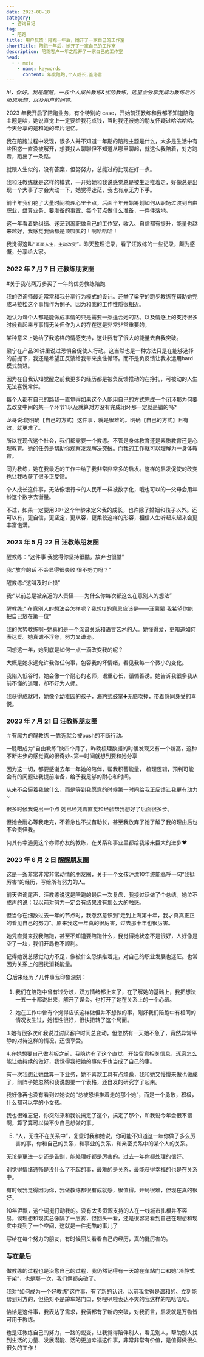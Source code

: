 ```yaml
---
date: 2023-08-18
category:
  - 咨询日记
tag:
  - 陪跑
title: 用户反馈：陪跑一年后，她开了一家自己的工作室
shortTitle: 陪跑一年后，她开了一家自己的工作室
description: 陪跑客户一年之后开了一家自己的工作室
head:
  - - meta
    - name: keywords
      content: 年度陪跑,个人成长,盖洛普
---
```


*hi，你好。我是醒醒，一枚个人成长教练&优势教练，这里会分享我成为教练后的所思所想，以及用户的问答。*

2023 年我开启了陪跑业务，有个特别的 case，开始前汪教练和我都不知道陪跑主题是啥，她说直觉上一定要给我花点钱，当时我还被她的朋友怀疑过哈哈哈哈。今天分享的是和她的碎片记忆。

我在陪跑过程中发现，很多人并不知道一年期的陪跑主题是什么，大多是生活中有些困惑一直没被解开，想要找人聊聊但不知道从哪里聊起，就这么我陪着，对方跑着，跑出了一条路。

就跟人生似的，没有答案，但努努力，总能过的比现在好一点。

我和汪教练就是这样的模式，一开始她和我说感觉总是被生活推着走，好像总是出现一个大事了才会大动一下，她觉得迷茫，我也有点无力下手。

前半年我们花了大量时间梳理心里卡点，后面半年开始筹划如何从职场过渡到自由职业，盘算业务、要准备的事宜、每个节点做什么准备，一件件落地。

这一年看着她纠结、迷茫到离职做自己的工作室，收入、自信都有提升，能量也越来越好，我感觉我俩都是顶呱呱的！啊哈哈哈！

我觉得这叫`“直面人生，主动改变”。`昨天整理记录，看了汪教练的一些记录，颇为感慨，分享给大家。

### 2022 年 7 月 7 日 汪教练朋友圈

#关于我花两万多买了一年的优势教练陪跑

我的咨询师最近常常和我分享行为模式的设计。还举了梁宁的跑步教练在帮助她完成马拉松这个事情作为例子。因为和我的工作性质很相近。

她认为每个人都是能做成事情的只是需要一条适合她的路。以及情感上的支持很多时候看起来与事情无关但作为人的存在这是非常非常重要的。

某种意义上她给了我这样的情感支持，这让我有了很大的能量去自我突破。

梁宁在产品30讲里说过恐惧会促使人行动。这当然也是一种方法只是在能够选择的前提下，我还是希望正反馈给我带来良性循环。而不是负反馈让我永远用hard模式前进。

因为在自我认知觉醒之前我更多的经历都是被负反馈推动的在挣扎，可被动的人生无法喜悦常伴。

每个人都有自己的路我一直觉得如果这个人能用自己的方式完成一个闭环那为何要去改变中间的某一个环节?以及就算对方没有完成闭环那一定就是错的吗?

龙哥说:能明确【自己的方式】这件事，就是很难的。明确【自己的方式】且有效，就更难了。

所以在现代这个社会，我们都需要一个教练。不管是身体教育还是素质教育还是心理教育。她的任务是帮助你观察发现解决突破。而我的工作就可以理解为一身体教育。

同为教练，她在我最近的工作中给了我非常非常多的启发。这样的启发促使的改变也让我收获了很多正反馈。

个人成长这件事，无法像银行卡的人民币一样被数字化，哦也可以的一父母会用年龄这个数字去衡量。

不过，如果一定要用30+这个年龄来定义我的成长，也许除了婚姻和孩子以外。还可以有，更自信，更坚定，更从容，更柔软这样的形容，相信人生听起来起来会更丰富饱满。

### 2023 年 5 月 22 日 汪教练朋友圈

醒教练：“这件事 我觉得你坚持很酷，放弃也很酷”

我:“放弃的话 不会显得很失败 很不努力吗？”

醒教练:“这叫及时止损”

我:“以前总是被亲近的人责怪——为什么你每次都这么在意别人的想法”

醒教练:“ 在意别人的想法会怎样呢？我想ta的意思应该是——汪蒙蒙 我希望你能把自己放在第一位”

我的优势教练啊~她真的是一个深谙关系和语言艺术的人。她懂得爱，更知道如何表达爱。她真诚不浮夸，努力又谦逊。

回想这一年，她到底是如何一点一滴改变我的呢？ 

大概是她永远允许我做任何事，包容我的坏情绪，看见我每一个微小的变化。

我陷入低谷时，她会像一个耐心的老师，语重心长，循循善诱。她告诉我很多我从前不懂的道理，却不好为人师。

我获得成就时，她像个幼稚园的孩子，海豹式鼓掌➕无脑吹捧，带着感同身受的喜悦。

### 2023 年 7 月 21 日 汪教练朋友圈

＃有魔力的醒教练 一靠近就会被push的不断行动。

一眨眼成为“自由教练”快四个月了。昨晚梳理数据的时候发现又有一个新高，这种不断进步的感觉真的很奇妙~第一时间就想到要和她分享

因为这一切，都要感谢去年一年她的陪伴，帮我积蓄能量， 梳理逻辑，预判可能会有的问题让我提前准备，给予我足够的耐心和时间。

从来不会逼着我做什么，而是等到我愿意的时候第一时间给我正反馈让我更有动力~ 

很多时候我说出一个点 她已经凭着直觉和经验帮我想好了后面很多步。

但她会耐心等我走完，不着急也不拔苗助长，甚至我放弃了她了解了我的理由后也不会责怪我。

何其有幸遇见这个亦师亦友的教练，在关系和事业里都给我带来巨大的进步❤

### 2023 年 6 月 2 日 醒醒朋友圈

这是一条非常非常非常动情的朋友圈，关于一个女孩沪漂10年终能高呼一句“我挺厉害”的经历，写给所有努力的人。

前天咨询尾声，汪教练说这是陪跑的最后一次复盘，我接过话做了个总结。她泣不成声的说：我以前对努力一定会有结果没有那么大的触感。

但当你在细数过去一年的节点时，我忽然意识到“走到上海第十年，我才真真正正的看见自己的努力”。原来我这一年真的很厉害，过去那十年也很厉害。

她凭直觉来找我陪跑，甚至不知道要陪跑什么，我觉得她状态不是很好，人好像是空了一块，我们开局也不顺利。

记得她说总感觉动力不足，像被什么恐惧推着走，对自己的职业发展也迷茫。也常因为关系上的困扰消耗能量。

⭕️后来经历了几件事我印象深刻：

1. 我们在陪跑中曾有过分歧，双方情绪都上来了，在了解她的基础上，我把想法一五一十都说出来，解开了误会。也打开了她在关系上的一个心结。

2. 她在工作中曾有个觉得应该这样做但并不想做的事，刚好我们陪跑中有相同的情况发生过，她悟性很好，很快扭转了这个局面。

3.她有很多次和我说过讨厌客户时间总变动，但忽然有一天她不急了，竟然异常平静的对待这样的情况，还很享受。

4.在她想要自己做老板之前，我隐约有了这个直觉，开始留意相关信息，琢磨怎么能让她持续的做好，我觉得我把她的事似乎也当成了自己的事。

有一次我想让她盘算一下业务，她不喜欢工具有点烦躁，我和她又慢慢来做也做成了，前阵子她忽然和我说想要一个表格，还自发的研究学了起来。

我好像再也没有看到过她说的“总被恐惧推着走的那个她”，而是一个勇敢，积极，什么都可以学的小女孩。

我也很难忘记，你突然来和我说搞定了这个，搞定了那个，和我说今年会很不错啊，算了算可以做不少自己想做的事。

5. “人，无往不在关系中”，复盘时我和她说，你可能不知道这一年你做了多么厉害的事，你和自己的关系，和事业的关系，和亲密关系中的某个人的关系。

无论是更进一步还是告别，能处理好都是厉害的。过去一年你都处理的很好。

别觉得情绪通畅是没什么了不起的事，最难的是关系，最能获得幸福的也是在关系中。

有时候我觉得因为你，我做教练都很有成就感，很值得。开局很难，但现在真的很好。

10年沪飘，这个词挺打动我的。没有太多资源支持的人在一线城市扎根并不容易，谈理想和现实总像隔了一层雾，但回头一看，还是很容易看到自己在理想和现实中找到了一个空间，这就是一件挺酷的事儿了

写给在每个努力的朋友，有时候回头看看自己的经历，真的挺厉害的。

### 写在最后

做教练的过程也是治愈自己的过程，我仍然记得有一天蹲在车站门口和她“冷静式干架”，也是那一次，我们俩都突破了。

我对“如何成为一个好教练”这件事，有了新的认识，以前我觉得是温和的、立刻能帮到对方的，但绝对不是蹲车站门口，劈哩叭啦表达不爽的我这样的哈哈哈哈。

恰恰是这件事，我表达了需求，我俩都有了新的突破，对我而言，启发就是万物皆可用于教练。

也是汪教练自己的努力，一路的蜕变，让我觉得陪伴别人，看见别人，帮助别人找到生活的力量、发展潜能、活的更加幸福这件事，非常非常有价值，是值得做很久很久的工作！